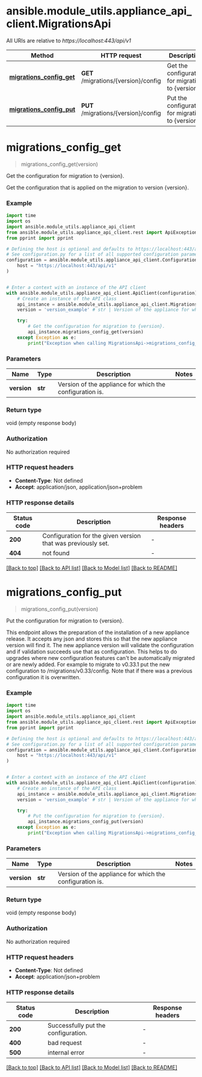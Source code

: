 # ansible.module_utils.appliance_api_client.MigrationsApi

All URIs are relative to *https://localhost:443/api/v1*

Method | HTTP request | Description
------------- | ------------- | -------------
[**migrations_config_get**](MigrationsApi.md#migrations_config_get) | **GET** /migrations/{version}/config | Get the configuration for migration to {version}.
[**migrations_config_put**](MigrationsApi.md#migrations_config_put) | **PUT** /migrations/{version}/config | Put the configuration for migration to {version}.


# **migrations_config_get**
> migrations_config_get(version)

Get the configuration for migration to {version}.

Get the configuration that is applied on the migration to version {version}. 

### Example

```python
import time
import os
import ansible.module_utils.appliance_api_client
from ansible.module_utils.appliance_api_client.rest import ApiException
from pprint import pprint

# Defining the host is optional and defaults to https://localhost:443/api/v1
# See configuration.py for a list of all supported configuration parameters.
configuration = ansible.module_utils.appliance_api_client.Configuration(
    host = "https://localhost:443/api/v1"
)


# Enter a context with an instance of the API client
with ansible.module_utils.appliance_api_client.ApiClient(configuration) as api_client:
    # Create an instance of the API class
    api_instance = ansible.module_utils.appliance_api_client.MigrationsApi(api_client)
    version = 'version_example' # str | Version of the appliance for which the configuration is.

    try:
        # Get the configuration for migration to {version}.
        api_instance.migrations_config_get(version)
    except Exception as e:
        print("Exception when calling MigrationsApi->migrations_config_get: %s\n" % e)
```



### Parameters

Name | Type | Description  | Notes
------------- | ------------- | ------------- | -------------
 **version** | **str**| Version of the appliance for which the configuration is. | 

### Return type

void (empty response body)

### Authorization

No authorization required

### HTTP request headers

 - **Content-Type**: Not defined
 - **Accept**: application/json, application/json+problem

### HTTP response details
| Status code | Description | Response headers |
|-------------|-------------|------------------|
**200** | Configuration for the given version that was previously set. |  -  |
**404** | not found |  -  |

[[Back to top]](#) [[Back to API list]](../README.md#documentation-for-api-endpoints) [[Back to Model list]](../README.md#documentation-for-models) [[Back to README]](../README.md)

# **migrations_config_put**
> migrations_config_put(version)

Put the configuration for migration to {version}.

This endpoint allows the preparation of the installation of a new appliance release. It accepts any json and stores this so that the new appliance version will find it. The new appliance version will validate the configuration and if validation succeeds use that as configuration. This helps to do upgrades where new configuration features can't be automatically migrated or are newly added. For example to migrate to v0.33.1 put the new configuration to /migrations/v0.33/config. Note that if there was a previous configuration it is overwritten. 

### Example

```python
import time
import os
import ansible.module_utils.appliance_api_client
from ansible.module_utils.appliance_api_client.rest import ApiException
from pprint import pprint

# Defining the host is optional and defaults to https://localhost:443/api/v1
# See configuration.py for a list of all supported configuration parameters.
configuration = ansible.module_utils.appliance_api_client.Configuration(
    host = "https://localhost:443/api/v1"
)


# Enter a context with an instance of the API client
with ansible.module_utils.appliance_api_client.ApiClient(configuration) as api_client:
    # Create an instance of the API class
    api_instance = ansible.module_utils.appliance_api_client.MigrationsApi(api_client)
    version = 'version_example' # str | Version of the appliance for which the configuration is.

    try:
        # Put the configuration for migration to {version}.
        api_instance.migrations_config_put(version)
    except Exception as e:
        print("Exception when calling MigrationsApi->migrations_config_put: %s\n" % e)
```



### Parameters

Name | Type | Description  | Notes
------------- | ------------- | ------------- | -------------
 **version** | **str**| Version of the appliance for which the configuration is. | 

### Return type

void (empty response body)

### Authorization

No authorization required

### HTTP request headers

 - **Content-Type**: Not defined
 - **Accept**: application/json+problem

### HTTP response details
| Status code | Description | Response headers |
|-------------|-------------|------------------|
**200** | Successfully put the configuration. |  -  |
**400** | bad request |  -  |
**500** | internal error |  -  |

[[Back to top]](#) [[Back to API list]](../README.md#documentation-for-api-endpoints) [[Back to Model list]](../README.md#documentation-for-models) [[Back to README]](../README.md)


